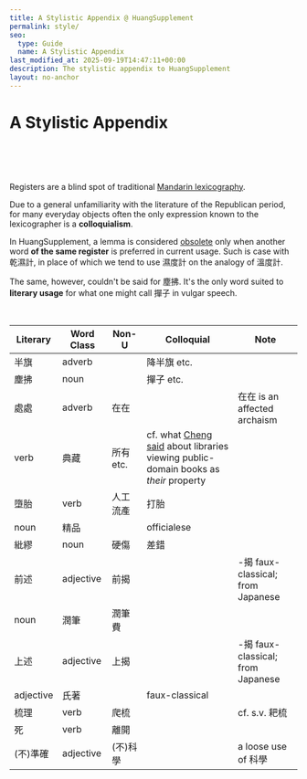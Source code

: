 ```yaml
---
title: A Stylistic Appendix @ HuangSupplement
permalink: style/
seo:
  type: Guide
  name: A Stylistic Appendix
last_modified_at: 2025-09-19T14:47:11+00:00
description: The stylistic appendix to HuangSupplement
layout: no-anchor
---
```

# A Stylistic Appendix
&nbsp;  
&nbsp;  
&nbsp;  
&nbsp;  
Registers are a blind spot of traditional [Mandarin lexicography](https://t18d.github.io/HuangSupplement/tally/).

Due to a general unfamiliarity with the literature of the Republican period, for many everyday objects often the only expression known to the lexicographer is a **colloquialism**.

In HuangSupplement, a lemma is considered [obsolete](https://t18d.github.io/HuangSupplement/obsolete/) only when another word **of the same register** is preferred in current usage. Such is case with 乾濕計, in place of which we tend to use 濕度計 on the analogy of 溫度計.

The same, however, couldn't be said for 塵拂. It's the only word suited to **literary usage** for what one might call 撣子 in vulgar speech.

&nbsp;  
<!-- Anything not in the table must be before this comment. -->

Literary|Word Class|Non-U|Colloquial|Note|
---|---|---|---|---|
半旗|adverb||降半旗 etc.||
塵拂|noun||撣子 etc.||
處處|adverb|在在||在在 is an affected archaism|
|verb|典藏|所有 etc.|cf. what [Cheng said](https://www.shuge.org/shiyi_sui/#:~:text=防御) about libraries viewing public-domain books as _their_ property|
墮胎|verb|人工流產|打胎||
|noun|精品||officialese|
紕繆|noun|硬傷|差錯||
前述|adjective|前揭||-揭 faux-classical; from Japanese|
|noun|潤筆|潤筆費||
上述|adjective|上揭||-揭 faux-classical; from Japanese|
|adjective|氏著||faux-classical|
梳理|verb|爬梳||cf. s.v. 耙梳|
死|verb|離開|||
(不)準確|adjective|(不)科學||a loose use of 科學|
